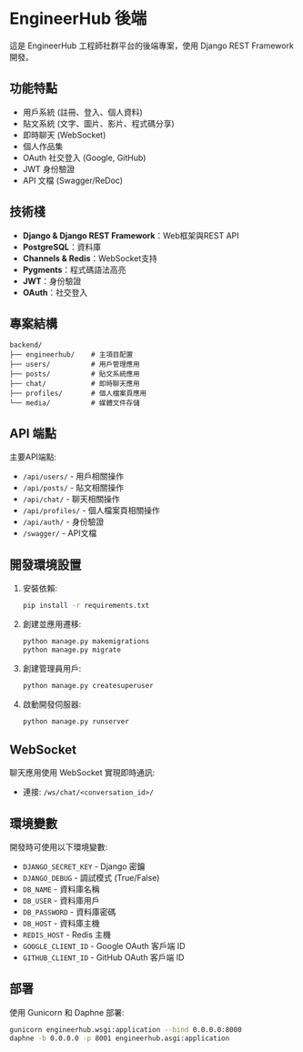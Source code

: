 # EngineerHub 後端

這是 EngineerHub 工程師社群平台的後端專案，使用 Django REST Framework 開發。

## 功能特點

- 用戶系統 (註冊、登入、個人資料)
- 貼文系統 (文字、圖片、影片、程式碼分享)
- 即時聊天 (WebSocket)
- 個人作品集
- OAuth 社交登入 (Google, GitHub)
- JWT 身份驗證
- API 文檔 (Swagger/ReDoc)

## 技術棧

- **Django & Django REST Framework**：Web框架與REST API
- **PostgreSQL**：資料庫
- **Channels & Redis**：WebSocket支持
- **Pygments**：程式碼語法高亮
- **JWT**：身份驗證
- **OAuth**：社交登入

## 專案結構

```
backend/
├── engineerhub/    # 主項目配置
├── users/          # 用戶管理應用
├── posts/          # 貼文系統應用
├── chat/           # 即時聊天應用
├── profiles/       # 個人檔案頁應用
└── media/          # 媒體文件存儲
```

## API 端點

主要API端點:

- `/api/users/` - 用戶相關操作
- `/api/posts/` - 貼文相關操作
- `/api/chat/` - 聊天相關操作
- `/api/profiles/` - 個人檔案頁相關操作
- `/api/auth/` - 身份驗證
- `/swagger/` - API文檔

## 開發環境設置

1. 安裝依賴:
   ```bash
   pip install -r requirements.txt
   ```

2. 創建並應用遷移:
   ```bash
   python manage.py makemigrations
   python manage.py migrate
   ```

3. 創建管理員用戶:
   ```bash
   python manage.py createsuperuser
   ```

4. 啟動開發伺服器:
   ```bash
   python manage.py runserver
   ```

## WebSocket

聊天應用使用 WebSocket 實現即時通訊:

- 連接: `/ws/chat/<conversation_id>/`

## 環境變數

開發時可使用以下環境變數:

- `DJANGO_SECRET_KEY` - Django 密鑰
- `DJANGO_DEBUG` - 調試模式 (True/False)
- `DB_NAME` - 資料庫名稱
- `DB_USER` - 資料庫用戶
- `DB_PASSWORD` - 資料庫密碼
- `DB_HOST` - 資料庫主機
- `REDIS_HOST` - Redis 主機
- `GOOGLE_CLIENT_ID` - Google OAuth 客戶端 ID
- `GITHUB_CLIENT_ID` - GitHub OAuth 客戶端 ID

## 部署

使用 Gunicorn 和 Daphne 部署:

```bash
gunicorn engineerhub.wsgi:application --bind 0.0.0.0:8000
daphne -b 0.0.0.0 -p 8001 engineerhub.asgi:application
``` 